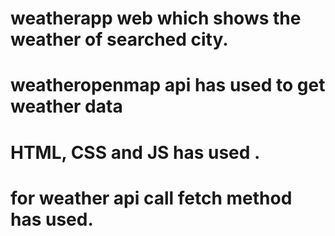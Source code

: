 # weatherapp web which shows the weather of searched city.
# weatheropenmap api has used to get weather data
# HTML, CSS and JS has used .
# for weather api call fetch method has used.
